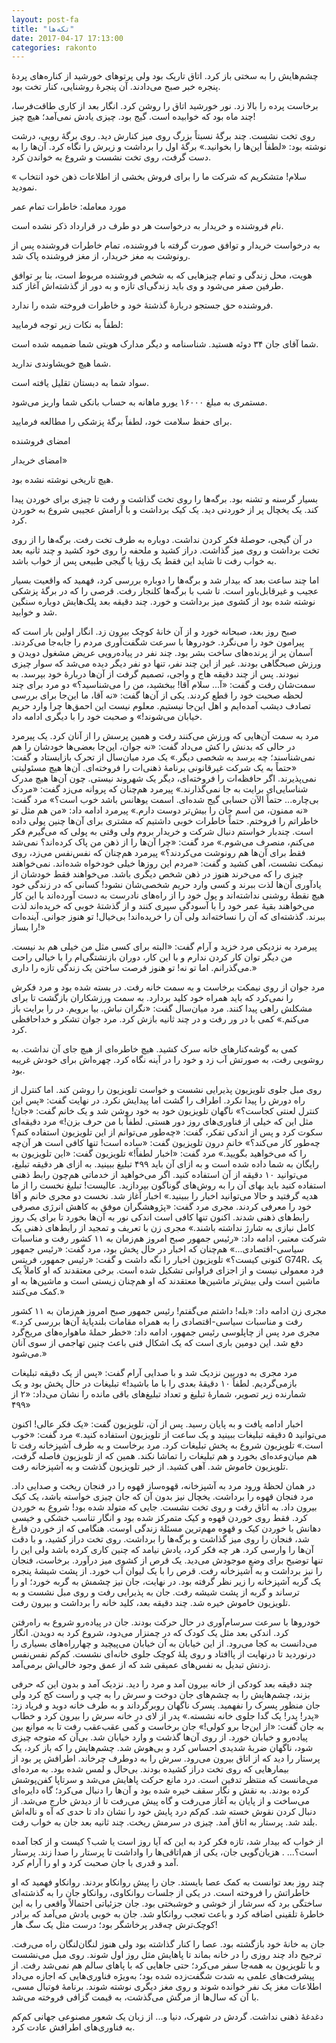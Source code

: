```yaml
---
layout: post-fa
title: "تکه‌ها"
date: 2017-04-17 17:13:00
categories: rakonto
---
```

چشم‌هایش را به سختی باز کرد. اتاق تاریک بود ولی پرتوهای خورشید از کناره‌های پردهٔ پنجره خبر صبح می‌دادند. آن پنجرهٔ روشنایی، کنار تخت بود.

برخاست پرده را بالا زد. نور خورشید اتاق را روشن کرد.
انگار بعد از کاری طاقت‌فرسا، چند ماه بود که خوابیده است. گیج بود. چیزی یادش نمی‌آمد؛ هیچ چیز!

روی تخت نشست. چند برگهٔ نسبتاً بزرگ روی میز کنارش دید. روی برگهٔ رویی، درشت نوشته بود: «لطفاً این‌ها را بخوانید.» برگهٔ اول را برداشت و زیرش را نگاه کرد. آن‌ها را به دست گرفت، روی تخت نشست و شروع به خواندن کرد.

« سلام! متشکریم که شرکت ما را برای فروش بخشی از اطلاعات ذهن خود انتخاب نمودید.

مورد معامله: خاطرات تمام عمر

نام فروشنده و خریدار به درخواست هر دو طرف در قرارداد ذکر نشده است.

به درخواست خریدار و توافق صورت گرفته با فروشنده، تمام خاطرات فروشنده پس از رونوشت به مغز خریدار، از مغز فروشنده پاک شد.

هویت، محل زندگی و تمام چیزهایی که به شخص فروشنده مربوط است، بنا بر توافق طرفین صفر می‌شود و وی باید زندگی‌ای تازه و به دور از گذشته‌اش آغاز کند.

فروشنده حق جستجو دربارهٔ گذشتهٔ خود و خاطرات فروخته شده را ندارد.

لطفاً به نکات زیر توجه فرمایید:

شما آقای جان ۳۴ دوئه هستید. شناسنامه و دیگر مدارک هویتی شما ضمیمه شده است.

شما هیچ خویشاوندی ندارید.

سواد شما به دبستان تقلیل یافته است.

مستمری به مبلغ ۱۶۰۰۰ یورو ماهانه به حساب بانکی شما واریز می‌شود.

برای حفظ سلامت خود، لطفاً برگهٔ پزشکی را مطالعه فرمایید.

امضای فروشنده

امضای خریدار»

هیچ تاریخی نوشته نشده بود.

بسیار گرسنه و تشنه بود. برگه‌ها را روی تخت گذاشت و رفت تا چیزی برای خوردن پیدا کند. یک یخچال پر از خوردنی دید. یک کیک برداشت و با آرامش عجیبی شروع به خوردن کرد.

در آن گیجی، حوصلهٔ فکر کردن نداشت. دوباره به طرف تخت رفت. برگه‌ها را از روی تخت برداشت و روی میز گذاشت. دراز کشید و ملحفه را روی خود کشید و چند ثانیه بعد به خواب رفت تا شاید این فقط یک رؤیا یا گیجی طبیعی پس از خواب باشد.

اما چند ساعت بعد که بیدار شد و برگه‌ها را دوباره بررسی کرد، فهمید که واقعیت بسیار عجیب و غیرقابل‌باور است. تا شب با برگه‌ها کلنجار رفت. قرصی را که در برگهٔ پزشکی نوشته شده بود از کشوی میز برداشت و خورد. چند دقیقه بعد پلک‌هایش دوباره سنگین شد و خوابید.

صبح روز بعد، صبحانه خورد و از آن خانهٔ کوچک بیرون زد. انگار اولین بار است که پیرامون خود را می‌نگرد. خودروها با سرعت شگفت‌آوری مردم را جابه‌جا می‌کردند. آسمان پر از پرنده‌های ساخت بشر بود. چند نفر در پیاده‌رویی عریض مشغول دویدن و ورزش صبحگاهی بودند. غیر از این چند نفر، تنها دو نفر دیگر دیده می‌شد که سوار چیزی نبودند. پس از چند دقیقه هاج و واجی، تصمیم گرفت از آن‌ها دربارهٔ خود بپرسد. به سمت‌شان رفت و گفت: «آ... سلام آقا! ببخشید، من را می‌شناسید؟» دو مرد برای چند لحظه صحبت خود را قطع کردند. یکی از آن‌ها گفت: «نه آقا، ما این‌جا برای بررسی تصادف دیشب آمده‌ایم و اهل این‌جا نیستیم. معلوم نیست این احمق‌ها چرا وارد حریم خیابان می‌شوند!» و صحبت خود را با دیگری ادامه داد.

مرد به سمت آن‌هایی که ورزش می‌کنند رفت و همین پرسش را از آنان کرد. یک پیرمرد در حالی که بدنش را کش می‌داد گفت: «نه جوان، این‌جا بعضی‌ها خودشان را هم نمی‌شناسند؛ چه برسد به شخصی دیگر.» یک مرد میان‌سال از تحرک بازایستاد و گفت: «حتماً به یک شرکت غیرقانونی برنامهٔ ذهنی‌ات را فروخته‌ای. آن‌ها هیچ مسئولیتی نمی‌پذیرند. اگر حافظه‌ات را فروخته‌ای، دیگر یک شهروند نیستی. چون آن‌ها هیچ مدرک شناسایی‌ای برایت به جا نمی‌گذارند.» پیرمرد هم‌چنان که پروانه می‌زد گفت: «مردک بی‌چاره... حتماً الآن حسابی گیج شده‌ای. اسمت یوهانس باشد خوب است؟» مرد گفت: «نه ممنون، من اسم جان را بیش‌تر دوست دارم.» پیرمرد ادامه داد: «من هم مثل تو خاطراتم را فروختم. حتماً خاطرات خوبی داشتیم که مشتری برای آن‌ها چنین پولی داده است. چندبار خواستم دنبال شرکت و خریدار بروم ولی وقتی به پولی که می‌گیرم فکر می‌کنم، منصرف می‌شوم.» مرد گفت: «چرا آن‌ها را از ذهن من پاک کرده‌اند؟ نمی‌شد فقط برای آن‌ها هم رونوشت می‌کردند؟» پیرمرد هم‌چنان که نفس‌نفس می‌زد، روی نیمکت نشست، آهی کشید و گفت: «مردم این روزها خیلی خودخواه شده‌اند. نمی‌خواهند چیزی را که می‌خرند هنوز در ذهن شخص دیگری باشد. می‌خواهند فقط خودشان از یادآوری آن‌ها لذت ببرند و کسی وارد حریم شخصی‌شان نشود! کسانی که در زندگی خود هیچ نقطهٔ روشنی نداشته‌اند و پول خود را از راه‌های نادرست به دست آورده‌اند با این کار می‌خواهند بقیهٔ عمر خود را با آسودگی سپری کنند و از گذشتهٔ خوبی که خریده‌اند لذت ببرند. گذشته‌ای که آن را نساخته‌اند ولی آن را خریده‌اند! بی‌خیال! تو هنوز جوانی. آینده‌ات را بساز!»

پیرمرد به نزدیکی مرد خزید و آرام گفت: «البته برای کسی مثل من خیلی هم بد نیست. من دیگر توان کار کردن ندارم و با این کار، دوران بازنشتگی‌ام را با خیالی راحت می‌گذرانم. اما تو نه! تو هنوز فرصت ساختن یک زندگی تازه را داری.»

مرد جوان از روی نیمکت برخاست و به سمت خانه رفت. در بسته شده بود و مرد فکرش را نمی‌کرد که باید همراه خود کلید بردارد. به سمت ورزشکاران بازگشت تا برای مشکلش راهی پیدا کنند. مرد میان‌سال گفت: «نگران نباش. بیا برویم. در را برایت باز می‌کنم.» کمی با در ور رفت و در چند ثانیه بازش کرد. مرد جوان تشکر و خداحافظی کرد.

کمی به گوشه‌کنارهای خانه سرک کشید. هیچ خاطره‌ای از هیچ جای آن نداشت. به روشویی رفت، به صورتش آب زد و خود را در آینه نگاه کرد. چهره‌اش برای خودش غریبه بود.

روی مبل جلوی تلویزیون پذیرایی نشست و خواست تلویزیون را روشن کند. اما کنترل از راه دورش را پیدا نکرد. اطراف را گشت اما پیدایش نکرد. در نهایت گفت: «پس این کنترل لعنتی کجاست؟» ناگهان تلویزیون خود به خود روشن شد و یک خانم گفت: «جان! مثل این که خیلی از فناوری‌های روز دور هستی. لطفاً با من حرف بزن!» مرد دقیقه‌ای سکوت کرد و پس از اندکی تفکر، گفت: «چه‌طور می‌توانم از این تلویزیون استفاده کنم؟ چه‌طور کار می‌کند؟» خانمِ درون تلویزیون گفت: «ساده است! تنها کافی است هر آن‌چه را که می‌خواهید بگویید.» مرد گفت: «اخبار لطفاً!» تلویزیون گفت: «این تلویزیون به رایگان به شما داده شده است و به ازای آن باید ۴۹۹ تبلیغ ببینید. به ازای هر دقیقه تبلیغ، می‌توانید ۱۰ دقیقه از آن استفاده کنید. اگر می‌خواهید از خدماتی هم‌چون رابط ذهنی استفاده کنید باید بهای آن را به روش‌های گوناگون بپردازید. عالیست! تبلیغ نخست را از ما هدیه گرفتید و حالا می‌توانید اخبار را ببینید.» اخبار آغاز شد. نخست دو مجری خانم و آقا خود را معرفی کردند. مجری مرد گفت: «پژوهشگران موفق به کاهش انرژی مصرفی رابط‌های ذهنی شدند. اکنون تنها کافی است اندکی نور به آن‌ها بخورد تا برای یک روز کامل نیازی به شارژ نداشته باشند.» مجری زن با تعریف و تمجید از رابط‌های ذهنی یک شرکت معتبر، ادامه داد: «رئیس جمهور صبح امروز هم‌زمان به ۱۱ کشور رفت و مناسبات سیاسی-اقتصادی...»
هم‌چنان که اخبار در حال پخش بود، مرد گفت: «رئیس جمهور کنونی کیست؟» تلویزیون اخبار را نگه داشت و گفت: «رئیس جمهور، فریتس G74R، یک فرد معمولی نیست و از اجزای فراوانی تشکیل شده است. برخی معتقدند که او کاملاً یک ماشین است ولی بیش‌تر ماشین‌ها معتقدند که او هم‌چنان زیستی است و ماشین‌ها به او کمک می‌کنند.»

مجری زن ادامه داد: «بله! داشتم می‌گفتم! رئیس جمهور صبح امروز هم‌زمان به ۱۱ کشور رفت و مناسبات سیاسی-اقتصادی را به همراه مقامات بلندپایهٔ آن‌ها بررسی کرد.» مجری مرد پس از چاپلوسی رئیس جمهور، ادامه داد: «خطر حملهٔ ماهواره‌های مریخ‌گرد دفع شد. این دومین باری است که یک اشکال فنی باعث چنین تهاجمی از سوی آنان می‌شود.»

مرد مجری به دوربین نزدیک شد و با صدایی آرام گفت: «پس از یک دقیقه تبلیغات بازمی‌گردیم. لطفاً ۱۰ دقیقهٔ بعدی را با ما باشید!»
تبلیغات در حال پخش بود و یک شمارنده زیر تصویر، شمارهٔ تبلیغ و تعداد تبلیغ‌های باقی مانده را نشان می‌داد: «۲ از ۴۹۹»

اخبار ادامه یافت و به پایان رسید. پس از آن، تلویزیون گفت: «یک فکر عالی! اکنون می‌توانید ۵ دقیقه تبلیغات ببینید و یک ساعت از تلویزیون استفاده کنید.» مرد گفت: «خوب است.» تلویزیون شروع به پخش تبلیغات کرد. مرد برخاست و به طرف آشپزخانه رفت تا هم میان‌وعده‌ای بخورد و هم تبلیغات را تماشا نکند. همین که از تلویزیون فاصله گرفت، تلویزیون خاموش شد. آهی کشید. از خیر تلویزیون گذشت و به آشپزخانه رفت.

در همان لحظهٔ ورود مرد به آشپزخانه، قهوه‌ساز قهوه را در فنجان ریخت و صدایی داد. مرد فنجان قهوه را برداشت. یخچال نیز بدون آن که جان چیزی خواسته باشد، یک کیک بیرون داد. به اتاق رفت و روی تخت نشست. جایی که متولد شده بود! شروع به خوردن کرد. فقط روی خوردن قهوه و کیک متمرکز شده بود و انگار تناسب خشکی و خیسی دهانش با خوردن کیک و قهوه مهم‌ترین مسئلهٔ زندگی اوست. هنگامی که از خوردن فارغ شد، فنجان را روی میز گذاشت و برگه‌ها را برداشت. روی تخت دراز کشید، و با دقت آن‌ها را وارسی کرد. هر چه فکر کرد، یادش نیامد که چنین کاری کرده باشد ولی این را تنها توضیح برای وضع موجودش می‌دید. یک قرص از کشوی میز درآورد. برخاست، فنجان را نیز برداشت و به آشپزخانه رفت. قرص را با یک لیوان آب خورد. از پشت شیشهٔ پنجره یک گربه آشپزخانه را زیر نظر گرفته بود. در نهایت، جان نیز چشمش به گربه خورد؛ او را ترساند و گربه از پشت شیشه رفت. جان به پذیرایی رفت و روی مبل نشست و به تلویزیون خاموش خیره شد. چند دقیقه بعد، کلید خانه را برداشت و بیرون رفت.

خودروها با سرعت سرسام‌آوری در حال حرکت بودند. جان در پیاده‌رو شروع به راه‌رفتن کرد. اندکی بعد مثل یک کودک که در چمنزار می‌دود، شروع کرد به دویدن. انگار می‌دانست به کجا می‌رود. از این خیابان به آن خیابان می‌پیچید و چهارراه‌های بسیاری را درنوردید تا درنهایت از پاافتاد و روی پلهٔ کوچک جلوی خانه‌ای نشست. کم‌کم نفس‌نفس زدنش تبدیل به نفس‌های عمیقی شد که از عمق وجود خالی‌اش برمی‌آمد.

چند دقیقه بعد کودکی از خانه بیرون آمد و مرد را دید. نزدیک آمد و بدون این که حرفی بزند، چشم‌هایش را به چشم‌های جان دوخت و سرش را به چپ و راست کج کرد ولی جان منظور پسرک را نفهمید. پسرک ناگهان روبرگرداند و به طرف خانه دوید و فریاد زد: «پدر! پدر! یک گدا جلوی خانه نشسته.» پدر از لای درِ خانه سرش را بیرون کرد و خطاب به جان گفت: «از این‌جا برو کولی!»
جان برخاست و کمی عقب‌عقب رفت تا به موانع بین پیاده‌رو و خیابان خورد. از روی آن‌ها گذشت و وارد خیابان شد. بی‌آن که متوجه چیزی شود، ناگهان ضربهٔ شدیدی احساس کرد و بی‌هوش شد.
چشم‌هایش را که باز کرد، یک پرستار را دید که از اتاق بیرون می‌رود. سرش را به دوطرف چرخاند. اطرافش پر بود از بیمارهایی که روی تخت دراز کشیده بودند. بی‌حال و لمس شده بود. به مرده‌ای می‌مانست که منتظر تدفین است. درد مانع حرکت پاهایش می‌شد و سرتاپا کفن‌پوشش کرده بودند. به نقش و نگار سقف خیره شده بود و آن‌ها را دنبال می‌کرد؛ گاه دایره‌ای می‌ساخت و از پایان به آغاز می‌رفت و گاه پیش می‌رفت تا از دیدش خارج می‌شد. از دنبال کردن نقوش خسته شد. کم‌کم درد پایش خود را نشان داد تا حدی که آه و ناله‌اش بلند شد. پرستار به اتاق آمد. چیزی در سرمش ریخت. چند ثانیه بعد جان به خواب رفت.

از خواب که بیدار شد، تازه فکر کرد به این که آیا روز است یا شب؟ کیست و از کجا آمده است؟... . هزیان‌گویی جان، یکی از هم‌اتاقی‌ها را واداشت تا پرستار را صدا زند. پرستار آمد و قدری با جان صحبت کرد و او را آرام کرد.

چند روز بعد توانست به کمک عصا بایستد. جان را پیش روانکاو بردند. روانکاو فهمید که او خاطراتش را فروخته است. در یکی از جلسات روانکاوی، روانکاو جان را به گذشته‌ای ساختگی برد که سرشار از خوشی و خوشبختی بود. جان جزئیاتی احتمالاً واقعی را به این خاطرهٔ تلقینی اضافه کرد و باعث تعجب روانکاو شد. جان به خوبی یادش می‌آمد که برادر کوچک‌ترش چه‌قدر پرخاشگر بود؛ درست مثل یک سگ هار!

جان به خانهٔ خود بازگشته بود. عصا را کنار گذاشته بود ولی هنوز لنگان‌لنگان‌ راه می‌رفت. ترجیح داد چند روزی را در خانه بماند تا پاهایش مثل روز اول شوند. روی مبل می‌نشست و با تلویزیون به همه‌جا سفر می‌کرد؛ حتی جاهایی که با پاهای سالم هم نمی‌شد رفت.
از پیشرفت‌های علمی به شدت شگفت‌زده شده بود؛ به‌ویژه فناوری‌هایی که اجازه می‌داد اطلاعات مغز یک نفر خوانده شوند و روی مغز دیگری نوشته شوند. برنامهٔ فوتبال مسی، با آن که سال‌ها از مرگش می‌گذشت، به قیمت گزافی فروخته می‌شد.


دغدغهٔ ذهنی نداشت.
گردش در شهرک، دنیا و...
از زبان یک شعور مصنوعی جهانی
کم‌کم به فناوری‌های اطرافش عادت کرد.
